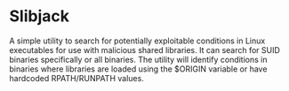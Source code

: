 # Slibjack
A simple utility to search for potentially exploitable conditions in Linux executables for use with malicious shared libraries. It can search for SUID binaries specifically or all binaries. The utility will identify conditions in binaries where libraries are loaded using the $ORIGIN variable or have hardcoded RPATH/RUNPATH values.
